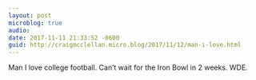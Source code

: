 ```yaml
---
layout: post
microblog: true
audio: 
date: 2017-11-11 21:33:52 -0600
guid: http://craigmcclellan.micro.blog/2017/11/12/man-i-love.html
---
```

Man I love college football. Can’t wait for the Iron Bowl in 2 weeks. WDE.
